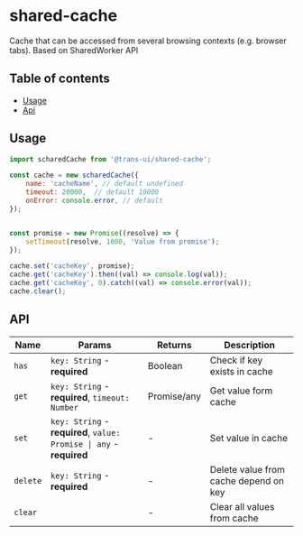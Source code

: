 
# shared-cache
Cache that can be accessed from several browsing contexts (e.g. browser tabs). Based on SharedWorker API 

## Table of contents

- [Usage](#usage)
- [Api](#api)

## Usage

```js
import scharedCache from '@trans-ui/shared-cache';

const cache = new scharedCache({
    name: 'cacheName', // default undefined
    timeout: 20000,  // default 10000
    onError: console.error, // default
});


const promise = new Promise((resolve) => {
    setTimeout(resolve, 1000, 'Value from promise');
});

cache.set('cacheKey', promise);
cache.get('cacheKey').then((val) => console.log(val));
cache.get('cacheKey', 0).catch((val) => console.error(val));
cache.clear();
```

## API

| Name | Params | Returns | Description |
|----|----|----|----|
| `has` | `key: String` - **required**  | Boolean | Check if key exists in cache |
| `get` | `key: String` - **required**, `timeout: Number` | Promise/any | Get value form cache |
| `set` | `key: String` - **required**, `value: Promise \| any` - **required** | - | Set value in cache |
| `delete` | `key: String` - **required**  | - | Delete value from cache depend on key |
| `clear` |  | - | Clear all values from cache |